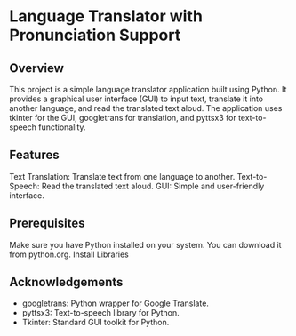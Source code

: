 # Language Translator with Pronunciation Support
## Overview
This project is a simple language translator application built using Python. It provides a graphical user interface (GUI) to input text, translate it into another language, and read the translated text aloud. The application uses tkinter for the GUI, googletrans for translation, and pyttsx3 for text-to-speech functionality.

## Features
Text Translation: Translate text from one language to another.
Text-to-Speech: Read the translated text aloud.
GUI: Simple and user-friendly interface.

## Prerequisites
Make sure you have Python installed on your system. You can download it from python.org.
Install Libraries

## Acknowledgements
* googletrans: Python wrapper for Google Translate.
* pyttsx3: Text-to-speech library for Python.
* Tkinter: Standard GUI toolkit for Python.
